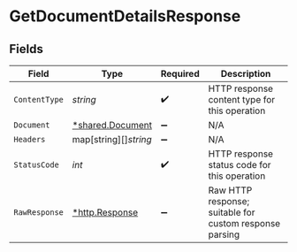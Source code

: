# GetDocumentDetailsResponse


## Fields

| Field                                                      | Type                                                       | Required                                                   | Description                                                |
| ---------------------------------------------------------- | ---------------------------------------------------------- | ---------------------------------------------------------- | ---------------------------------------------------------- |
| `ContentType`                                              | *string*                                                   | :heavy_check_mark:                                         | HTTP response content type for this operation              |
| `Document`                                                 | [*shared.Document](../../../pkg/models/shared/document.md) | :heavy_minus_sign:                                         | N/A                                                        |
| `Headers`                                                  | map[string][]*string*                                      | :heavy_minus_sign:                                         | N/A                                                        |
| `StatusCode`                                               | *int*                                                      | :heavy_check_mark:                                         | HTTP response status code for this operation               |
| `RawResponse`                                              | [*http.Response](https://pkg.go.dev/net/http#Response)     | :heavy_minus_sign:                                         | Raw HTTP response; suitable for custom response parsing    |